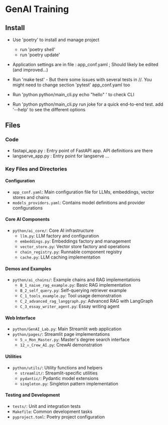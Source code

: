 # GenAI Training 


## Install
* Use 'poetry' to install and manage project
  * run 'poetry shell'
  * run 'poetry update'  

* Application settings are in file : app_conf.yaml ; Should likely be edited (and improved...)

* Run 'make test' - But there some issues with several tests in //. You might need to change section 'pytest' app_conf.yaml too
* Run 'python python/main_cli.py echo "hello"  ' to check CLI
* Run 'python python/main_cli.py run joke  for a quick end-to-end test. add '--help' to see the different options



## Files
### Code
* fastapi_app.py : Entry point of FastAPI app.  API definitions are there
* langserve_app.py : Entry point for langserve
...

### Key Files and Directories

#### Configuration
- `app_conf.yaml`: Main configuration file for LLMs, embeddings, vector stores and chains
- `models_providers.yaml`: Contains model definitions and provider configurations

#### Core AI Components
- `python/ai_core/`: Core AI infrastructure
  - `llm.py`: LLM factory and configuration
  - `embeddings.py`: Embeddings factory and management
  - `vector_store.py`: Vector store factory and operations
  - `chain_registry.py`: Runnable component registry
  - `cache.py`: LLM caching implementation

#### Demos and Examples
- `python/ai_chains/`: Example chains and RAG implementations
  - `B_1_naive_rag_example.py`: Basic RAG implementation
  - `B_2_self_query.py`: Self-querying retriever example
  - `C_1_tools_example.py`: Tool usage demonstration
  - `C_2_advanced_rag_langgraph.py`: Advanced RAG with LangGraph
  - `C_3_essay_writer_agent.py`: Essay writing agent

#### Web Interface
- `python/GenAI_Lab.py`: Main Streamlit web application
- `python/pages/`: Streamlit page implementations
  - `5_▫️_Mon_Master.py`: Master's degree search interface
  - `12_▫️_Crew_AI.py`: CrewAI demonstration

#### Utilities
- `python/utils/`: Utility functions and helpers
  - `streamlit/`: Streamlit-specific utilities
  - `pydantic/`: Pydantic model extensions
  - `singleton.py`: Singleton pattern implementation

#### Testing and Development
- `tests/`: Unit and integration tests
- `Makefile`: Common development tasks
- `pyproject.toml`: Poetry project configuration
